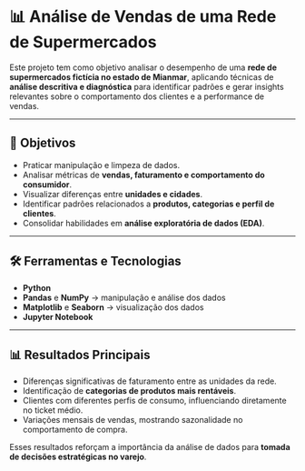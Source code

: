 # 📊 Análise de Vendas de uma Rede de Supermercados  

Este projeto tem como objetivo analisar o desempenho de uma **rede de supermercados fictícia no estado de Mianmar**, aplicando técnicas de **análise descritiva e diagnóstica** para identificar padrões e gerar insights relevantes sobre o comportamento dos clientes e a performance de vendas.  

---

## 🎯 Objetivos
- Praticar manipulação e limpeza de dados.  
- Analisar métricas de **vendas, faturamento e comportamento do consumidor**.  
- Visualizar diferenças entre **unidades e cidades**.  
- Identificar padrões relacionados a **produtos, categorias e perfil de clientes**.  
- Consolidar habilidades em **análise exploratória de dados (EDA)**.  

---

## 🛠️ Ferramentas e Tecnologias
- **Python**  
- **Pandas** e **NumPy** → manipulação e análise dos dados  
- **Matplotlib** e **Seaborn** → visualização dos dados  
- **Jupyter Notebook**  

---

## 📊 Resultados Principais
- Diferenças significativas de faturamento entre as unidades da rede.  
- Identificação de **categorias de produtos mais rentáveis**.  
- Clientes com diferentes perfis de consumo, influenciando diretamente no ticket médio.  
- Variações mensais de vendas, mostrando sazonalidade no comportamento de compra.  

Esses resultados reforçam a importância da análise de dados para **tomada de decisões estratégicas no varejo**.  

